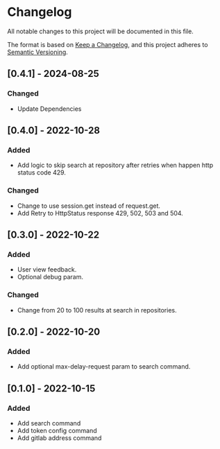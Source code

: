 # Changelog

All notable changes to this project will be documented in this file.

The format is based on [Keep a Changelog](https://keepachangelog.com/en/1.0.0/),
and this project adheres to [Semantic Versioning](https://semver.org/spec/v2.0.0.html).

## [0.4.1] - 2024-08-25

### Changed

- Update Dependencies

## [0.4.0] - 2022-10-28

### Added

- Add logic to skip search at repository after retries when happen http status code 429.

### Changed

- Change to use session.get instead of request.get.
- Add Retry to HttpStatus response 429, 502, 503 and 504.

## [0.3.0] - 2022-10-22

### Added

- User view feedback.
- Optional debug param.

### Changed

- Change from 20 to 100 results at search in repositories.

## [0.2.0] - 2022-10-20

### Added

- Add optional max-delay-request param to search command.

## [0.1.0] - 2022-10-15

### Added

- Add search command
- Add token config command
- Add gitlab address command
